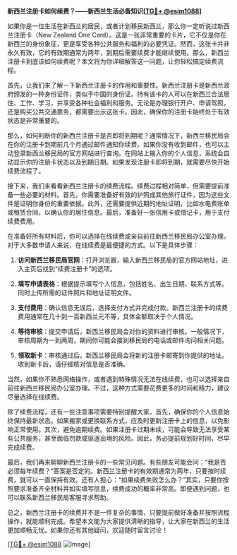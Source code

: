 **新西兰注册卡如何续费？——新西兰生活必备知识[[TG💪+ @esim1088](https://t.me/s/esim1088)]**

如果你是一位生活在新西兰的居民，或者计划移民新西兰，那么你一定听说过新西兰注册卡（New Zealand One Card）。这是一张非常重要的卡片，它不仅是你在新西兰的身份象征，更是享受各种公共服务和福利的必要凭证。然而，这张卡并非永久有效，它的有效期通常为两年，到期后需要续费才能继续使用。那么，新西兰注册卡到底该如何续费呢？本文将为你详细解答这一问题，让你轻松搞定续费流程。

首先，让我们来了解一下新西兰注册卡的作用和重要性。新西兰注册卡是新西兰政府颁发的一种身份证件，类似于中国的身份证。持有该卡的人可以在新西兰合法居住、工作、学习，并享受各种社会福利和服务。无论是办理银行开户、申请驾照，还是购买公共交通票务，都需要出示这张卡。因此，确保你的注册卡始终处于有效状态是非常重要的。

那么，如何判断你的新西兰注册卡是否即将到期呢？通常情况下，新西兰移民局会在你的注册卡到期前几个月通过邮件通知你续费。如果你没有收到邮件，也可以主动登录新西兰移民局的官方网站进行查询。在网站上输入你的个人信息，系统会自动显示你的注册卡状态以及到期日期。如果发现注册卡即将到期，就需要尽快开始续费流程了。

接下来，我们来看看新西兰注册卡的续费流程。续费过程相对简单，但需要提前准备一些必要的材料。首先，你需要准备好有效的护照或其他旅行证件，因为这些文件是证明你身份的重要依据。此外，还需要提供近期的地址证明，比如水电费账单或租赁合同，以确认你的居住信息。最后，准备好一张信用卡或借记卡，用于支付续费费用。

在准备好所有材料后，你可以选择在线续费或亲自前往新西兰移民局办公室办理。对于大多数申请人来说，在线续费是最便捷的方式。以下是具体步骤：

1. **访问新西兰移民局官网**：打开浏览器，输入新西兰移民局的官方网站地址，进入主页后找到“续费注册卡”的选项。
   
2. **填写申请表格**：根据提示填写个人信息，包括姓名、出生日期、联系方式等。同时上传所需的证件照片和地址证明文件。

3. **支付费用**：确认信息无误后，选择支付方式并完成付款。新西兰注册卡的续费费用通常在几十到一百新西兰元不等，具体金额取决于个人情况。

4. **等待审核**：提交申请后，新西兰移民局会对你的资料进行审核。一般情况下，审核周期为一到两周，期间你可能会接到移民局的电话或邮件询问相关问题。

5. **领取新卡**：审核通过后，新西兰移民局会将新的注册卡邮寄到你提供的地址。收到新卡后，请仔细核对信息是否准确。

当然，如果你不熟悉网络操作，或者遇到特殊情况无法在线续费，也可以选择亲自前往新西兰移民局办公室办理。不过，这种方式需要花费更多的时间和精力，建议尽量选择在线续费。

除了续费流程，还有一些注意事项需要特别提醒大家。首先，确保你的个人信息始终保持最新状态。如果搬家或更换联系方式，应及时更新注册卡上的信息，以免影响正常使用。其次，避免逾期续费。如果注册卡过期未续，可能会导致无法享受某些公共服务，甚至面临罚款或驱逐出境的风险。因此，务必提前规划好时间，尽早完成续费。

最后，我们再来聊聊新西兰注册卡的一些常见问题。有些朋友可能会问：“我是否必须每年续费？”答案是否定的。新西兰注册卡的有效期通常为两年，只要按时续费，就可以一直保持有效。还有人担心：“如果续费失败怎么办？”其实，只要你按照要求准备齐全材料并如实填写信息，续费成功的概率非常高。即便遇到问题，也可以联系新西兰移民局客服寻求帮助。

总之，新西兰注册卡的续费并不是一件复杂的事情，只要提前做好准备并按照流程操作，就能顺利完成。希望本文能为大家提供清晰的指导，让大家在新西兰的生活更加顺畅无忧。如果你还有其他疑问，欢迎随时留言讨论！

[[TG💪+ @esim1088](https://t.me/s/esim1088) ![Image](https://i.postimg.cc/4NQfJmqS/Snipaste-2025-05-13-00-14-12.png)]